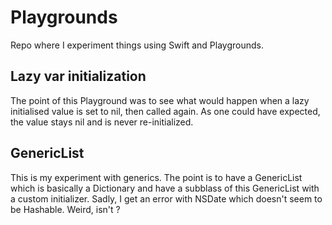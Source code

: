 # Playgrounds
Repo where I experiment things using Swift and Playgrounds.

## Lazy var initialization

The point of this Playground was to see what would happen when a lazy initialised value is set to nil, then called again.
As one could have expected, the value stays nil and is never re-initialized.

## GenericList

This is my experiment with generics. The point is to have a GenericList which is basically a Dictionary and have a subblass of this GenericList with a custom initializer. Sadly, I get an error with NSDate which doesn't seem to be Hashable. Weird, isn't ?

